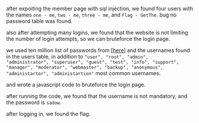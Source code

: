 
after expoiting the member page with sql injection, we found four users with the names `one - me`, `two - me`, `three - me`, and `Flag - GetThe`. bug no password table was found.

also after attempting many logins, we found that the website is not limiting the number of login attempts, so we can bruteforce the login page.

we used ten million list of passwords from [[here](https://github.com/danielmiessler/SecLists/blob/master/Passwords/Common-Credentials/10-million-password-list-top-1000000.txt)] and the usernames found in the users table, in addition to ``"user", "root", "admin", "administrator", "superuser", "guest", "test", "info", "support", "manager", "moderator", "webmaster", "backup", "anonymous", "administartor", "administartion"`` most common usernames.

and wrote a javascript code to bruteforce the login page.

after running the code, we found that the username is not mandatory, and the password is ``sadow``.

after logging in, we found the flag.